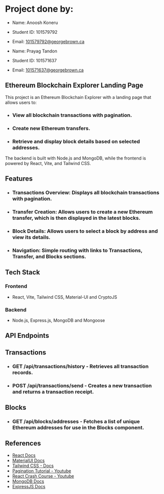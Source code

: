# Project done by:

- Name: Anoosh Koneru
- Student ID: 101579792
- Email: 101579792@georgebrown.ca

- Name: Prayag Tandon
- Student ID: 101571637
- Email: 101571637@georgebrown.ca

## Ethereum Blockchain Explorer Landing Page

This project is an Ethereum Blockchain Explorer with a landing page that allows users to:

- ### View all blockchain transactions with pagination.
- ### Create new Ethereum transfers.
- ### Retrieve and display block details based on selected addresses.

The backend is built with Node.js and MongoDB, while the frontend is powered by React, Vite, and Tailwind CSS.

## Features

- ### Transactions Overview: Displays all blockchain transactions with pagination.
- ### Transfer Creation: Allows users to create a new Ethereum transfer, which is then displayed in the latest blocks.
- ### Block Details: Allows users to select a block by address and view its details.
- ### Navigation: Simple routing with links to Transactions, Transfer, and Blocks sections.

## Tech Stack

### Frontend

- React, Vite, Tailwind CSS, Material-UI and CryptoJS

### Backend

- Node.js, Express.js, MongoDB and Mongoose

## API Endpoints

## Transactions

- ### GET /api/transactions/history - Retrieves all transaction records.
- ### POST /api/transactions/send - Creates a new transaction and returns a transaction receipt.

## Blocks

- ### GET /api/blocks/addresses - Fetches a list of unique Ethereum addresses for use in the Blocks component.

## References

- [React Docs](https://react.dev/)
- [MaterialUI Docs](https://mui.com/material-ui/getting-started/)
- [Tailwind CSS - Docs](https://tailwindcss.com/docs/installation)
- [Pagination Tutorial - Youtube](https://www.youtube.com/watch?v=wAGIOCqS8tk)
- [React Crash Course - Youtube](https://www.youtube.com/watch?v=LDB4uaJ87e0&t=22s)
- [MongoDB Docs](https://www.mongodb.com/docs/manual/)
- [ExpressJS Docs](https://expressjs.com/en/guide/routing.html)
